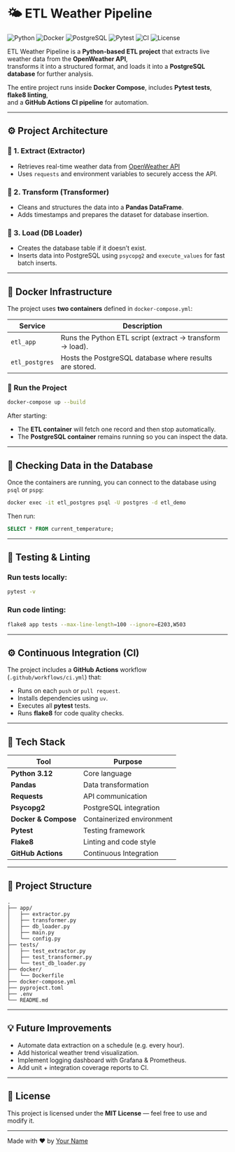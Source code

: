 # 🌤️ ETL Weather Pipeline

![Python](https://img.shields.io/badge/Python-3.12-blue)
![Docker](https://img.shields.io/badge/Docker-Enabled-blue)
![PostgreSQL](https://img.shields.io/badge/PostgreSQL-15-blue)
![Pytest](https://img.shields.io/badge/Tests-Pytest-green)
![CI](https://github.com/yourusername/etl-weather-pipeline/actions/workflows/ci.yml/badge.svg)
![License](https://img.shields.io/badge/License-MIT-yellow)

ETL Weather Pipeline is a **Python-based ETL project** that extracts live weather data from the **OpenWeather API**,  
transforms it into a structured format, and loads it into a **PostgreSQL database** for further analysis.

The entire project runs inside **Docker Compose**, includes **Pytest tests**, **flake8 linting**,  
and a **GitHub Actions CI pipeline** for automation.

---

## ⚙️ Project Architecture

### 🧩 1. Extract (Extractor)

- Retrieves real-time weather data from [OpenWeather API](https://openweathermap.org/api)
- Uses `requests` and environment variables to securely access the API.

### 🔄 2. Transform (Transformer)

- Cleans and structures the data into a **Pandas DataFrame**.
- Adds timestamps and prepares the dataset for database insertion.

### 💾 3. Load (DB Loader)

- Creates the database table if it doesn’t exist.
- Inserts data into PostgreSQL using `psycopg2` and `execute_values` for fast batch inserts.

---

## 🐳 Docker Infrastructure

The project uses **two containers** defined in `docker-compose.yml`:

| Service        | Description                                              |
| -------------- | -------------------------------------------------------- |
| `etl_app`      | Runs the Python ETL script (extract → transform → load). |
| `etl_postgres` | Hosts the PostgreSQL database where results are stored.  |

### 🚀 Run the Project

```bash
docker-compose up --build
```

After starting:

- The **ETL container** will fetch one record and then stop automatically.
- The **PostgreSQL container** remains running so you can inspect the data.

---

## 🧠 Checking Data in the Database

Once the containers are running, you can connect to the database using `psql` or `pspg`:

```bash
docker exec -it etl_postgres psql -U postgres -d etl_demo
```

Then run:

```sql
SELECT * FROM current_temperature;
```

---

## 🧪 Testing & Linting

### Run tests locally:

```bash
pytest -v
```

### Run code linting:

```bash
flake8 app tests --max-line-length=100 --ignore=E203,W503
```

---

## ⚙️ Continuous Integration (CI)

The project includes a **GitHub Actions** workflow (`.github/workflows/ci.yml`) that:

- Runs on each `push` or `pull request`.
- Installs dependencies using `uv`.
- Executes all **pytest** tests.
- Runs **flake8** for code quality checks.

---

## 🧰 Tech Stack

| Tool                 | Purpose                   |
| -------------------- | ------------------------- |
| **Python 3.12**      | Core language             |
| **Pandas**           | Data transformation       |
| **Requests**         | API communication         |
| **Psycopg2**         | PostgreSQL integration    |
| **Docker & Compose** | Containerized environment |
| **Pytest**           | Testing framework         |
| **Flake8**           | Linting and code style    |
| **GitHub Actions**   | Continuous Integration    |

---

## 📁 Project Structure

```
.
├── app/
│   ├── extractor.py
│   ├── transformer.py
│   ├── db_loader.py
│   ├── main.py
│   └── config.py
├── tests/
│   ├── test_extractor.py
│   ├── test_transformer.py
│   └── test_db_loader.py
├── docker/
│   └── Dockerfile
├── docker-compose.yml
├── pyproject.toml
├── .env
└── README.md
```

---

## 💡 Future Improvements

- Automate data extraction on a schedule (e.g. every hour).
- Add historical weather trend visualization.
- Implement logging dashboard with Grafana & Prometheus.
- Add unit + integration coverage reports to CI.

---

## 🏁 License

This project is licensed under the **MIT License** — feel free to use and modify it.

---

Made with ❤️ by [Your Name](https://github.com/yourusername)
